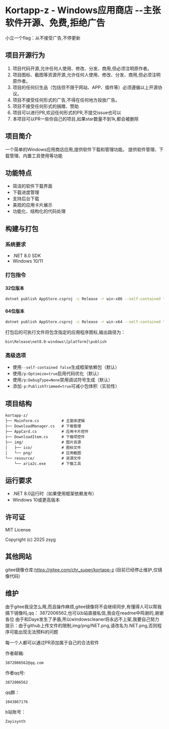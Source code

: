 # Kortapp-z - Windows应用商店 --主张软件开源、免费,拒绝广告

小立一个flag：从不接受广告,不停更新

## 项目开源行为

1. 项目代码开源,允许任何人使用、修改、分发、商用,但必须注明原作者。
2. 项目图标、截图等资源开源,允许任何人使用、修改、分发、商用,但必须注明原作者。
3. 项目的任何衍生品（包括但不限于网站、APP、插件等）必须遵循以上开源协议。
4. 项目不接受任何形式的广告,不得在任何地方投放广告。
5. 项目不接受任何形式的捐赠、赞助
6. 项目可以进行PR,欢迎任何形式的PR,不提交issue也可以
7. 本项目可以PR一些你自己的项目,如果star数量不到1k,都会被删除

## 项目简介

一个简单的Windows应用商店应用,提供软件下载和管理功能。
提供软件管理、下载管理、内置工具使用等功能

## 功能特点

- 简洁的软件下载界面
- 下载进度管理
- 支持后台下载
- 美观的应用卡片展示
- 功能化、结构化的代码处理

## 构建与打包

### 系统要求
- .NET 8.0 SDK
- Windows 10/11

### 打包指令


#### 32位版本
```bash
dotnet publish AppStore.csproj -c Release -r win-x86 --self-contained false /p:Optimize=true /p:DebugType=None
```

#### 64位版本
```bash
dotnet publish AppStore.csproj -c Release -r win-x64 --self-contained false /p:Optimize=true /p:DebugType=None
```

打包后的可执行文件将包含指定的应用程序图标,输出路径为：
```
bin\Release\net8.0-windows\[platform]\publish
```

### 高级选项
- 使用`--self-contained false`生成框架依赖包（默认）
- 使用`/p:Optimize=true`启用代码优化（默认）
- 使用`/p:DebugType=None`禁用调试符号生成（默认）
- 添加`-p:PublishTrimmed=true`可减小包体积（实验性）

## 项目结构

```
kortapp-z/
├── MainForm.cs          # 主窗体逻辑
├── DownloadManager.cs   # 下载管理
├── AppCard.cs           # 应用卡片控件
├── DownloadItem.cs      # 下载项控件
├── img/                 # 图片资源
│   ├── ico/             # 图标文件
│   └── png/             # 应用截图
└── resource/            # 资源文件
    └── aria2c.exe       # 下载工具
```

## 运行要求

- .NET 8.0运行时（如果使用框架依赖发布）
- Windows 10或更高版本

## 许可证

MIT License

Copyright (c) 2025 zsyg

## 其他网站

gitee镜像仓库:https://gitee.com/chr_super/kortapp-z  (目前已经停止维护,仅镜像代码)

## 维护

由于gitee我没怎么用,而且操作麻烦,gitee镜像将不会继续同步,有懂得人可以帮我搞下镜像吗,qq： 3872006562,也可以b站直接私信,我会在readme中鸣谢的,谢谢各位
由于和Daye发生了矛盾,所以windowscleaner将永远不上架,我要自己努力
提示：由于github上传文件的限制,img/png/NET.png,请改名为.NET.png,否则程序可能出现无法预料的问题

每一个人都可以通过PR添加属于自己的合法软件

作者邮箱:
```
3872006562@qq.com
```

作者qq号:
```
3872006562
```

qq群：
```
1043867176
```

b站账号：
```
Zayisynth
```

